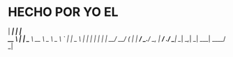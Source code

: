 # HECHO POR YO EL

  |                  ___|                          |  |       
  __ \   |   |     \___ \   __ \    _ \   _ \   _` |  |   _ \ 
  |   |  |   |           |  |   |   __/   __/  (   |  |   __/ 
 _.__/  \__, |     _____/   .__/  \___| \___| \__,_| _| \___| 
        ____/              _|                                 
